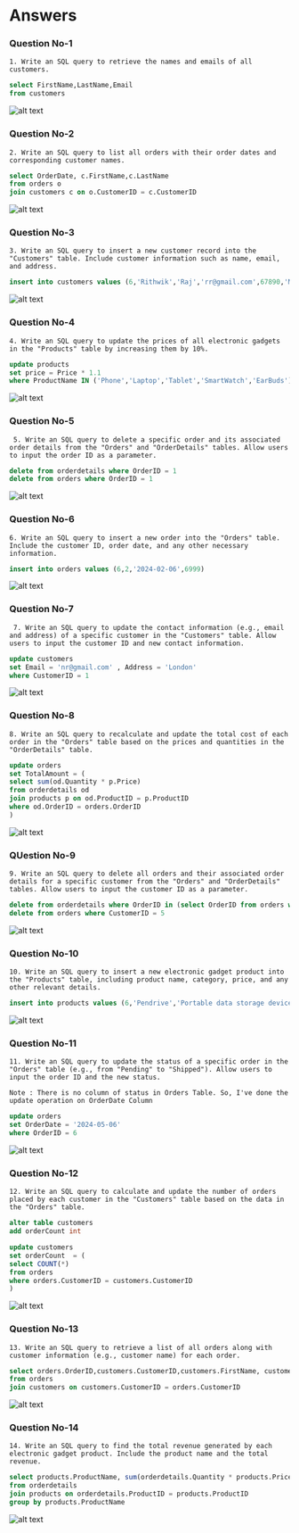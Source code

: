 # Answers

### Question No-1

`1. Write an SQL query to retrieve the names and emails of all customers.
`

```sql
select FirstName,LastName,Email
from customers
```

![alt text](q-1and.png)

### Question No-2

`2. Write an SQL query to list all orders with their order dates and corresponding customer names.
`

```sql
select OrderDate, c.FirstName,c.LastName
from orders o
join customers c on o.CustomerID = c.CustomerID
```

![alt text](q-2ans.png)

### Question No-3

`3. Write an SQL query to insert a new customer record into the "Customers" table. Include customer information such as name, email, and address.
`

```sql
insert into customers values (6,'Rithwik','Raj','rr@gmail.com',67890,'Madinaguda')
```

![alt text](q-3ans.png)

### Question No-4

`4. Write an SQL query to update the prices of all electronic gadgets in the "Products" table by increasing them by 10%.
`

```sql
update products
set price = Price * 1.1
where ProductName IN ('Phone','Laptop','Tablet','SmartWatch','EarBuds')
```

![alt text](q-4ans.png)

### Question No-5

`
5. Write an SQL query to delete a specific order and its associated order details from the "Orders" and "OrderDetails" tables. Allow users to input the order ID as a parameter.`

```sql
delete from orderdetails where OrderID = 1
delete from orders where OrderID = 1
```

![alt text](q-5ans.png)

### Question No-6

`6. Write an SQL query to insert a new order into the "Orders" table. Include the customer ID, order date, and any other necessary information.
`

```sql
insert into orders values (6,2,'2024-02-06',6999)
```

![alt text](q-6ans.png)

### Question No-7

`
7. Write an SQL query to update the contact information (e.g., email and address) of a specific customer in the "Customers" table. Allow users to input the customer ID and new contact information.`

```sql
update customers
set Email = 'nr@gmail.com' , Address = 'London'
where CustomerID = 1
```

![alt text](q-7ans.png)

### Question No-8

`8. Write an SQL query to recalculate and update the total cost of each order in the "Orders" table based on the prices and quantities in the "OrderDetails" table.
`

```sql
update orders
set TotalAmount = (
select sum(od.Quantity * p.Price)
from orderdetails od
join products p on od.ProductID = p.ProductID
where od.OrderID = orders.OrderID
)
```

![alt text](q-8ans.png)

### QUestion No-9

`9. Write an SQL query to delete all orders and their associated order details for a specific customer from the "Orders" and "OrderDetails" tables. Allow users to input the customer ID as a parameter.
`

```sql
delete from orderdetails where OrderID in (select OrderID from orders where CustomerID = 5)
delete from orders where CustomerID = 5
```

![alt text](q-9ans.png)

### Question No-10

`10. Write an SQL query to insert a new electronic gadget product into the "Products" table, including product name, category, price, and any other relevant details.
`

```sql
insert into products values (6,'Pendrive','Portable data storage device',1299)
```

![alt text](q-10ans.png)

### Question No-11

`11. Write an SQL query to update the status of a specific order in the "Orders" table (e.g., from "Pending" to "Shipped"). Allow users to input the order ID and the new status.`

`Note : There is no column of status in Orders Table. So, I've done the update operation on OrderDate Column`

```sql
update orders
set OrderDate = '2024-05-06'
where OrderID = 6
```

![alt text](q-11ans.png)

### Question No-12

`12. Write an SQL query to calculate and update the number of orders placed by each customer in the "Customers" table based on the data in the "Orders" table.
`

```sql
alter table customers
add orderCount int

update customers
set orderCount  = (
select COUNT(*)
from orders
where orders.CustomerID = customers.CustomerID
)
```

![alt text](q-12ans.png)

### Question No-13

`13. Write an SQL query to retrieve a list of all orders along with customer information (e.g., customer name) for each order.
`

```sql
select orders.OrderID,customers.CustomerID,customers.FirstName, customers.LastName,customers.Email
from orders
join customers on customers.CustomerID = orders.CustomerID
```

![alt text](q-13ans.png)

### Question No-14

`14. Write an SQL query to find the total revenue generated by each electronic gadget product. Include the product name and the total revenue.
`

```sql
select products.ProductName, sum(orderdetails.Quantity * products.Price) as TotalRevenue
from orderdetails
join products on orderdetails.ProductID = products.ProductID
group by products.ProductName
```

![alt text](q-14ans.png)
